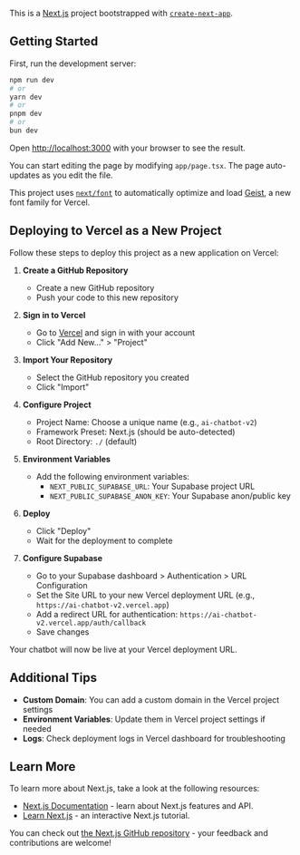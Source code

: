 This is a [Next.js](https://nextjs.org) project bootstrapped with [`create-next-app`](https://nextjs.org/docs/app/api-reference/cli/create-next-app).

## Getting Started

First, run the development server:

```bash
npm run dev
# or
yarn dev
# or
pnpm dev
# or
bun dev
```

Open [http://localhost:3000](http://localhost:3000) with your browser to see the result.

You can start editing the page by modifying `app/page.tsx`. The page auto-updates as you edit the file.

This project uses [`next/font`](https://nextjs.org/docs/app/building-your-application/optimizing/fonts) to automatically optimize and load [Geist](https://vercel.com/font), a new font family for Vercel.

## Deploying to Vercel as a New Project

Follow these steps to deploy this project as a new application on Vercel:

1. **Create a GitHub Repository**
   - Create a new GitHub repository
   - Push your code to this new repository

2. **Sign in to Vercel**
   - Go to [Vercel](https://vercel.com) and sign in with your account
   - Click "Add New..." > "Project"

3. **Import Your Repository**
   - Select the GitHub repository you created
   - Click "Import"

4. **Configure Project**
   - Project Name: Choose a unique name (e.g., `ai-chatbot-v2`)
   - Framework Preset: Next.js (should be auto-detected)
   - Root Directory: `./` (default)

5. **Environment Variables**
   - Add the following environment variables:
     - `NEXT_PUBLIC_SUPABASE_URL`: Your Supabase project URL
     - `NEXT_PUBLIC_SUPABASE_ANON_KEY`: Your Supabase anon/public key

6. **Deploy**
   - Click "Deploy"
   - Wait for the deployment to complete

7. **Configure Supabase**
   - Go to your Supabase dashboard > Authentication > URL Configuration
   - Set the Site URL to your new Vercel deployment URL (e.g., `https://ai-chatbot-v2.vercel.app`)
   - Add a redirect URL for authentication: `https://ai-chatbot-v2.vercel.app/auth/callback`
   - Save changes

Your chatbot will now be live at your Vercel deployment URL.

## Additional Tips

- **Custom Domain**: You can add a custom domain in the Vercel project settings
- **Environment Variables**: Update them in Vercel project settings if needed
- **Logs**: Check deployment logs in Vercel dashboard for troubleshooting

## Learn More

To learn more about Next.js, take a look at the following resources:

- [Next.js Documentation](https://nextjs.org/docs) - learn about Next.js features and API.
- [Learn Next.js](https://nextjs.org/learn) - an interactive Next.js tutorial.

You can check out [the Next.js GitHub repository](https://github.com/vercel/next.js) - your feedback and contributions are welcome!

